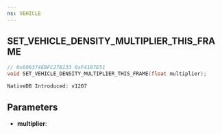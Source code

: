 ```yaml
---
ns: VEHICLE
---
```

## SET_VEHICLE_DENSITY_MULTIPLIER_THIS_FRAME

```c
// 0x606374EBFC27B133 0xF4187E51
void SET_VEHICLE_DENSITY_MULTIPLIER_THIS_FRAME(float multiplier);
```

```
NativeDB Introduced: v1207
```

## Parameters
* **multiplier**:
